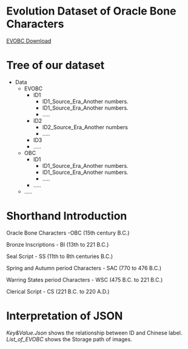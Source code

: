 # Evolution Dataset of Oracle Bone Characters
[EVOBC Download](https://figshare.com/s/ce2cf55b35a2f8ecc4c6)
# Tree of our dataset
- Data
  - EVOBC
    - ID1
      - ID1_Source_Era_Another numbers.
      - ID1_Source_Era_Another numbers.
      - .....
    - ID2
      - ID2_Source_Era_Another numbers
      - .....
    - ID3
    - ..... 
  - OBC
    - ID1
      - ID1_Source_Era_Another numbers.
      - ID1_Source_Era_Another numbers.
      - .....
    - .....
  - .....
# Shorthand Introduction
Oracle Bone Characters -OBC (15th century B.C.)

Bronze Inscriptions - BI (13th to 221 B.C.)

Seal Script - SS (11th to 8th centuries B.C.)

Spring and Autumn period Characters - SAC (770 to 476 B.C.)

Warring States period Characters - WSC (475 B.C. to 221 B.C.)

Clerical Script - CS (221 B.C. to 220 A.D.)

# Interpretation of JSON
*Key&Value.Json* shows the relationship between ID and Chinese label.
*List_of_EVOBC* shows the Storage path of images.



